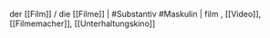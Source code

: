 der [[Film]] / die [[Filme]] | #Substantiv #Maskulin  | film
, [[Video]], [[Filmemacher]], [[Unterhaltungskino]]